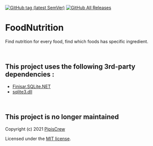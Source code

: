 [![GitHub tag (latest SemVer)](https://img.shields.io/github/tag/pipiscrew/FoodNutrition.svg)](https://github.com/pipiscrew/FoodNutrition/releases)
[![GitHub All Releases](https://img.shields.io/github/downloads/pipiscrew/FoodNutrition/total.svg)](https://github.com/pipiscrew/FoodNutrition/releases)


# FoodNutrition
Find nutrition for every food, find which foods has specific ingredient.

&nbsp;
## This project uses the following 3rd-party dependencies :  
* [Finisar.SQLite.NET](http://adodotnetsqlite.sourceforge.net/)  
* [sqlite3.dll](https://www.sqlite.org/)  


&nbsp;
## This project is no longer maintained
Copyright (c) 2021 [PipisCrew](http://pipiscrew.com)

Licensed under the [MIT license](http://www.opensource.org/licenses/mit-license.php).